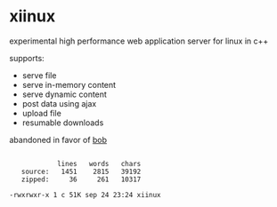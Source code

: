 # xiinux

experimental high performance web application server for linux in c++

supports:
* serve file
* serve in-memory content
* serve dynamic content
* post data using ajax 
* upload file
* resumable downloads

abandoned in favor of [bob](https://github.com/calint/bob)

```

            lines   words   chars
   source:   1451    2815   39192
   zipped:     36     261   10317

-rwxrwxr-x 1 c 51K sep 24 23:24 xiinux

```